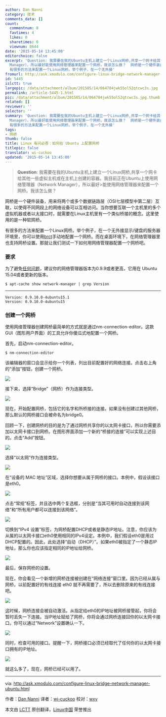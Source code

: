 ```yaml
---
author: Dan Nanni
category: 技术
comments_data: []
count:
  commentnum: 0
  favtimes: 4
  likes: 0
  sharetimes: 0
  viewnum: 8644
date: '2015-05-14 13:45:00'
editorchoice: false
excerpt: 'Question: 我需要在我的Ubuntu主机上建立一个Linux网桥,共享一个网卡给其他一些虚拟主机或在主机上创建的容器。我目前正在Ubuntu上使用网络管理器（Network
  Manager），所以最好能使用网络管理器来配置一个网桥。我该怎么做？  网桥是一个硬件装备，用来将两个或多个数据链路层（OSI七层模型中第二层）互联，以使得不同网段上的网络设备可以互相访问。当你想要互联一个主机里的多个虚拟机器或者以太接口时，就需要在Linux主机里有一个类似桥接的概念。这里使用的是一种软网桥。
  有很多的方法来配置一个Linux网桥。举个例子，在一个无外接'
fromurl: http://ask.xmodulo.com/configure-linux-bridge-network-manager-ubuntu.html
id: 5445
islctt: true
largepic: /data/attachment/album/201505/14/064704jwk55ol52qtcwc3s.jpg
permalink: /article-5445-1.html
pic: /data/attachment/album/201505/14/064704jwk55ol52qtcwc3s.jpg.thumb.jpg
related: []
reviewer: ''
selector: ''
summary: 'Question: 我需要在我的Ubuntu主机上建立一个Linux网桥,共享一个网卡给其他一些虚拟主机或在主机上创建的容器。我目前正在Ubuntu上使用网络管理器（Network
  Manager），所以最好能使用网络管理器来配置一个网桥。我该怎么做？  网桥是一个硬件装备，用来将两个或多个数据链路层（OSI七层模型中第二层）互联，以使得不同网段上的网络设备可以互相访问。当你想要互联一个主机里的多个虚拟机器或者以太接口时，就需要在Linux主机里有一个类似桥接的概念。这里使用的是一种软网桥。
  有很多的方法来配置一个Linux网桥。举个例子，在一个无外接'
tags:
- 网桥
thumb: false
title: Linux 有问必答：如何在 Ubuntu 上配置网桥
titlepic: false
translator: wi-cuckoo
updated: '2015-05-14 13:45:00'
---
```



> 
> **Question**: 我需要在我的Ubuntu主机上建立一个Linux网桥,共享一个网卡给其他一些虚拟主机或在主机上创建的容器。我目前正在Ubuntu上使用网络管理器（Network Manager），所以最好>能使用网络管理器来配置一个网桥。我该怎么做？
> 
> 
> 


网桥是一个硬件装备，用来将两个或多个数据链路层（OSI七层模型中第二层）互联，以使得不同网段上的网络设备可以互相访问。当你想要互联一个主机里的多个虚拟机器或者以太接口时，就需要在Linux主机里有一个类似桥接的概念。这里使用的是一种软网桥。


有很多的方法来配置一个Linux网桥。举个例子，在一个无外接显示/键盘的服务器环境里，你可以使用[brct](http://xmodulo.com/how-to-configure-linux-bridge-interface.html)手动地配置一个网桥。而在桌面环境下，在网络管理器里也支持网桥设置。那就让我们测试一下如何用网络管理器配置一个网桥吧。


### 要求


为了避免[任何问题](https://bugs.launchpad.net/ubuntu/+source/network-manager/+bug/1273201)，建议你的网络管理器版本为0.9.9或者更高，它用在 Ubuntu 15.04或者更新的版本。



```
$ apt-cache show network-manager | grep Version

```



---



```
Version: 0.9.10.0-4ubuntu15.1
Version: 0.9.10.0-4ubuntu15

```

### 创建一个网桥


使用网络管理器创建网桥最简单的方式就是通过nm-connection-editor。这款GUI（图形用户界面）的工具允许你傻瓜式地配置一个网桥。


首先，启动nm-connection-editor。



```
$ nm-connection-editor

```

该编辑器的窗口会显示给你一个列表，列出目前配置好的网络连接。点击右上角的“添加”按钮，创建一个网桥。


![](/data/attachment/album/201505/14/064704jwk55ol52qtcwc3s.jpg)


接下来，选择“Bridge”（网桥）作为连接类型。


![](/data/attachment/album/201505/14/064705nlmwlswdwf9gwgzu.jpg)


现在，开始配置网桥，包括它的名字和所桥接的连接。如果没有创建过其他网桥，那么默认的网桥接口会被命名为bridge0。


回顾一下，创建网桥的目的是为了通过网桥共享你的以太网卡接口，所以你需要添加以太网卡接口到网桥。在图形界面添加一个新的“桥接的连接”可以实现上述目的。点击“Add”按钮。


![](/data/attachment/album/201505/14/064706oa7lainzjfhwtf8j.jpg)


选择“以太网”作为连接类型。


![](/data/attachment/album/201505/14/064706d1ss0i04h3c9mzem.jpg)


在“设备的 MAC 地址”区域，选择你想要从属于网桥的接口。本例中，假设该接口是eth0。


![](/data/attachment/album/201505/14/064707pz4k6qx6qpi4eevz.jpg)


点击“常规”标签，并且选中两个复选框，分别是“当其可用时自动连接到该网络”和“所有用户都可以连接到该网络”。


![](/data/attachment/album/201505/14/064709sf7lsx4tzdt8qpxp.jpg)


切换到“IPv4 设置”标签，为网桥配置DHCP或者是静态IP地址。注意，你应该为从属的以太网卡接口eth0使用相同的IPv4设定。本例中，我们假设eth0是用过DHCP配置的。因此，此处选择“自动（DHCP）”。如果eth0被指定了一个静态IP地址，那么你也应该指定相同的IP地址给网桥。


![](/data/attachment/album/201505/14/064710jpojmdtfqjwwpbcf.jpg)


最后，保存网桥的设置。


现在，你会看见一个新增的网桥连接被创建在“网络连接”窗口里。因为已经从属与网桥，以前配置好的有线连接 eth0 就不再需要了，所以去删除原来的有线连接吧。


![](/data/attachment/album/201505/14/064710nopp5zp5q13qe3uz.jpg)


这时候，网桥连接会被自动激活。从指定给eth0的IP地址被网桥接管起，你将会暂时丢失一下连接。当IP地址赋给了网桥，你将会通过网桥连接回你的以太网卡接口。你可以通过“Network”设置确认一下。


![](/data/attachment/album/201505/14/064711yzb6u4x4e6e64ftq.jpg)


同时，检查可用的接口。提醒一下，网桥接口必须已经取代了任何你的以太网卡接口拥有的IP地址。


![](/data/attachment/album/201505/14/064712yi5wlau249xaaaks.jpg)


就这么多了，现在，网桥已经可以用了。




---


via: <http://ask.xmodulo.com/configure-linux-bridge-network-manager-ubuntu.html>


作者：[Dan Nanni](http://ask.xmodulo.com/author/nanni) 译者：[wi-cuckoo](https://github.com/wi-cuckoo) 校对：[wxy](https://github.com/wxy)


本文由 [LCTT](https://github.com/LCTT/TranslateProject) 原创翻译，[Linux中国](https://linux.cn/) 荣誉推出